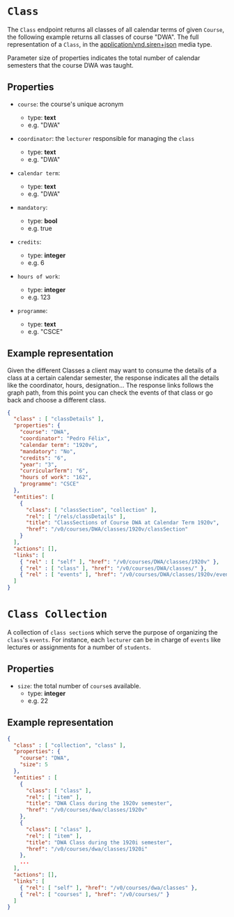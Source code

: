 # `Class`

The `Class` endpoint returns all classes of all calendar terms of given `Course`, the following example returns all classes of course "DWA". The full representation of a `Class`, in the [application/vnd.siren+json](https://github.com/kevinswiber/siren) media type.

Parameter size of properties indicates the total number of calendar semesters that the course DWA was taught. 


## Properties
* `course`: the course's unique acronym
  - type: **text**
  - e.g. "DWA"

* `coordinator`: the `lecturer` responsible for managing the `class`
  - type: **text**
  - e.g. "DWA"

* `calendar term`:
  - type: **text**
  - e.g. "DWA"

* `mandatory`:
  - type: **bool**
  - e.g. true

* `credits`:
  - type: **integer**
  - e.g. 6

* `hours of work`:
  - type: **integer**
  - e.g. 123

* `programme`:
  - type: **text**
  - e.g. "CSCE"

## Example representation
Given the different Classes a client may want to consume the details of a class at a certain calendar semester, the response indicates all the details like the coordinator, hours, designation...
The response links follows the graph path, from this point you can check the events of that class or go back and choose a different class.

```json
{
  "class" : [ "classDetails" ],
  "properties": {
    "course": "DWA",
    "coordinator": "Pedro Félix",
    "calendar term": "1920v",
    "mandatory": "No",
    "credits": "6",
    "year": "3",
    "curricularTerm": "6",
    "hours of work": "162",
    "programme": "CSCE"
  },
  "entities": [
    {
      "class": [ "classSection", "collection" ],
      "rel": [ "/rels/classDetails" ],
      "title": "ClassSections of Course DWA at Calendar Term 1920v",
      "href": "/v0/courses/DWA/classes/1920v/classSection"
    }
  ],
  "actions": [],
  "links": [
    { "rel" : [ "self" ], "href": "/v0/courses/DWA/classes/1920v" },
    { "rel" : [ "class" ], "href": "/v0/courses/DWA/classes/" },
    { "rel" : [ "events" ], "href": "/v0/courses/DWA/classes/1920v/events" }
  ]
}
```

# `Class Collection`

A collection of `class section`s which serve the purpose of organizing the `class`'s `events`.
For instance, each `lecturer` can be in charge of `events` like lectures or assignments for a number of `students`.

## Properties
* `size`: the total number of `course`s available.
  - type: **integer**
  - e.g. 22
  
## Example representation
```json
{
  "class" : [ "collection", "class" ],
  "properties": {
    "course": "DWA",
    "size": 5
  },
  "entities" : [
    {
      "class": [ "class" ],
      "rel": [ "item" ],
      "title": "DWA Class during the 1920v semester",
      "href": "/v0/courses/dwa/classes/1920v"
    },
    {
      "class": [ "class" ],
      "rel": [ "item" ],
      "title": "DWA Class during the 1920i semester",
      "href": "/v0/courses/dwa/classes/1920i"
    },
    ...
  ],
  "actions": [],
  "links": [
    { "rel": [ "self" ], "href": "/v0/courses/dwa/classes" },
    { "rel": [ "courses" ], "href": "/v0/courses/" }
  ]
}
```
